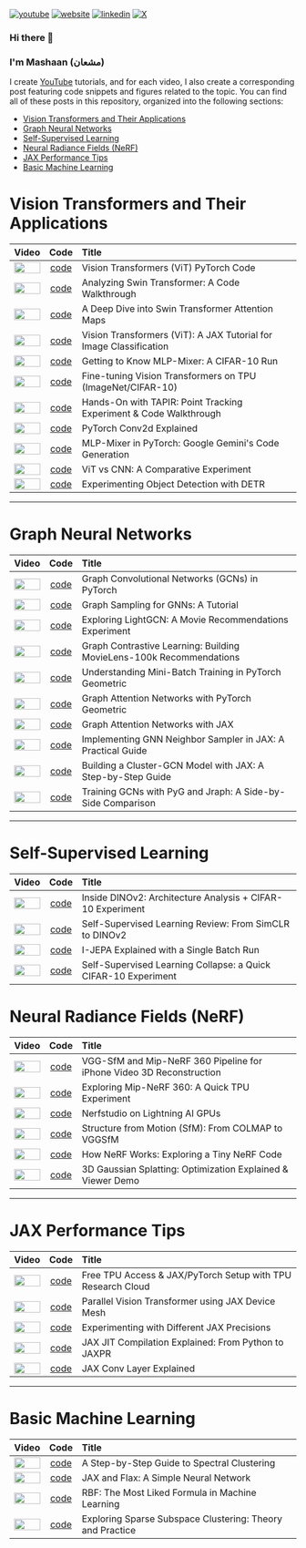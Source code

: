 [![youtube](https://img.shields.io/badge/YouTube-FF0000?style=for-the-badge&logo=youtube&logoColor=white)](https://youtube.com/@mashaan14)
[![website](https://img.shields.io/badge/website-000000?style=for-the-badge&logo=About.me&logoColor=white)](https://mashaan14.github.io/mashaan/)
[![linkedin](https://img.shields.io/badge/LinkedIn-0077B5?style=for-the-badge&logo=linkedin&logoColor=white)](https://linkedin.com/in/mashaan)
[![X](https://img.shields.io/badge/X-%23000000.svg?style=for-the-badge&logo=X&logoColor=white)](https://x.com/mashaan_14)

### Hi there 👋
### I'm Mashaan (مشعان)

I create [YouTube](https://youtube.com/@mashaan14) tutorials, and for each video, I also create a corresponding post featuring code snippets and figures related to the topic. You can find all of these posts in this repository, organized into the following sections:

* [Vision Transformers and Their Applications](#vision-transformers-and-their-applications)
* [Graph Neural Networks](#graph-neural-networks)
* [Self-Supervised Learning](#self-supervised-learning)
* [Neural Radiance Fields (NeRF)](#neural-radiance-fields-nerf)
* [JAX Performance Tips](#jax-performance-tips)
* [Basic Machine Learning](#basic-machine-learning)

# Vision Transformers and Their Applications

| Video | Code | Title |
|:---:|:---:|:---|
| [<img src="imgs/2023-11-29-VisionTransformer-MNIST.avif" style="width: 100%; object-fit: contain;" />](https://youtu.be/y1ZmMcMYjkY) | [code](https://mashaan14.github.io/YouTube-channel/vision_transformers/2023_11_29_VisionTransformer_MNIST) | Vision Transformers (ViT) PyTorch Code |
| [<img src="imgs/2024_08_19_Swin_Transformer.avif" style="width: 100%; object-fit: contain;" />](https://youtu.be/LspWysWparE) | [code](https://mashaan14.github.io/YouTube-channel/swin_transformer/2024_08_19_swin_transformer_annotated) | Analyzing Swin Transformer: A Code Walkthrough |
| [<img src="imgs/2024_09_16_Swin_Transformer_Attention.avif" style="width: 100%; object-fit: contain;" />](https://youtu.be/mtCTIGgzfbc) | [code](https://mashaan14.github.io/YouTube-channel/swin_transformer/2024_09_16_swin_transformer_attention) | A Deep Dive into Swin Transformer Attention Maps |
| [<img src="imgs/2024_03_28_jax_ViT.avif" style="width: 100%; object-fit: contain;" />](https://youtu.be/LDwA31hARrA) | [code](https://mashaan14.github.io/YouTube-channel/vision_transformers/2024_03_28_jax_ViT) | Vision Transformers (ViT): A JAX Tutorial for Image Classification |
| [<img src="imgs/2025_03_17_MLP_mixer.avif" style="width: 100%; object-fit: contain;" />](https://youtu.be/90Zqonk6UqI) | [code](https://mashaan14.github.io/YouTube-channel/vision_transformers/2025_03_17_MlpMixer) | Getting to Know MLP-Mixer: A CIFAR-10 Run |
| [<img src="imgs/2025_02_17_vit_finetune.avif" style="width: 100%; object-fit: contain;" />](https://youtu.be/RjG6_FP_DgU) | [code](https://mashaan14.github.io/YouTube-channel/vision_transformers/2025_02_17_vit_finetune) | Fine-tuning Vision Transformers on TPU (ImageNet/CIFAR-10) |
| [<img src="imgs/2025_03_03_TAPIR.avif" style="width: 100%; object-fit: contain;" />](https://youtu.be/U7jH_BiwVOU) | [code](https://mashaan14.github.io/YouTube-channel/detection_and_tracking/2025_03_03_TAPIR) | Hands-On with TAPIR: Point Tracking Experiment & Code Walkthrough |
| [<img src="imgs/2024_01_29_Conv2d.avif" style="width: 100%; object-fit: contain;" />](https://youtu.be/j19Wdlu7Rtg) | [code](https://mashaan14.github.io/YouTube-channel/convolutional_neural_nets/2024_01_29_Conv2d) | PyTorch Conv2d Explained |
| [<img src="imgs/2025_03_25_MLP_mixer_pytorch.avif" style="width: 100%; object-fit: contain;" />](https://youtu.be/AvORgJ2wVhU) | [code](https://mashaan14.github.io/YouTube-channel/vision_transformers/2025_03_24_MlpMixer_pytorch) | MLP-Mixer in PyTorch: Google Gemini's Code Generation |
| [<img src="imgs/2024_01_08_CNN_and_ViT.avif" style="width: 100%; object-fit: contain;" />](https://youtu.be/uggBVJebdcY) | [code](https://mashaan14.github.io/YouTube-channel/vision_transformers/2024_01_08_CNN_and_ViT) | ViT vs CNN: A Comparative Experiment |
| [<img src="imgs/2024_01_22_DETR.avif" style="width: 100%; object-fit: contain;" />](https://youtu.be/Z3fXiV4Cmz4) | [code](https://mashaan14.github.io/YouTube-channel/detection_and_tracking/2024_01_22_DETR_demo) | Experimenting Object Detection with DETR |

---

# Graph Neural Networks
  
| Video | Code | Title |
|:---:|:---:|:---|
| [<img src="imgs/2023_12_04_GCN_introduction.avif" style="width: 100%; object-fit: contain;" />](https://youtu.be/G6c6zk0RhRM) | [code](https://mashaan14.github.io/YouTube-channel/graph_neural_networks/2023_12_04_GCN_introduction) | Graph Convolutional Networks (GCNs) in PyTorch |
| [<img src="imgs/2024_05_27_GNN_sampling.avif" style="width: 100%; object-fit: contain;" />](https://youtu.be/y0poBC8xN1k) | [code](https://mashaan14.github.io/YouTube-channel/graph_neural_networks/2024_05_27_GNN_sampling) | Graph Sampling for GNNs: A Tutorial |
| [<img src="imgs/2025_04_07_LightGCN.avif" style="width: 100%; object-fit: contain;" />](https://youtu.be/hVdlUyD9fic) | [code](https://mashaan14.github.io/YouTube-channel/recommender_systems/2025_04_07_LightGCN_MovieLens) | Exploring LightGCN: A Movie Recommendations Experiment |
| [<img src="imgs/2025_04_21_SimGCL.avif" style="width: 100%; object-fit: contain;" />](https://youtu.be/ENVArKM2A3I) | [code](https://mashaan14.github.io/YouTube-channel/recommender_systems/2025_04_21_SimGCL_MovieLens) | Graph Contrastive Learning: Building MovieLens-100k Recommendations |
| [<img src="imgs/2024_04_29_GNN_mini_batch.avif" style="width: 100%; object-fit: contain;" />](https://youtu.be/ZfCtFLS_os0) | [code](https://mashaan14.github.io/YouTube-channel/graph_neural_networks/2024_04_29_GNN_mini_batch) | Understanding Mini-Batch Training in PyTorch Geometric |
| [<img src="imgs/2024_02_05_GAT.avif" style="width: 100%; object-fit: contain;" />](https://youtu.be/AWkPjrZshug) | [code](https://mashaan14.github.io/YouTube-channel/graph_neural_networks/2024_02_05_GAT) | Graph Attention Networks with PyTorch Geometric |
| [<img src="imgs/2024_03_18_jraph_GAT.avif" style="width: 100%; object-fit: contain;" />](https://youtu.be/O1zGWMEgW7A) | [code](https://mashaan14.github.io/YouTube-channel/graph_neural_networks/2024_03_18_jraph_GAT) | Graph Attention Networks with JAX |
| [<img src="imgs/2024_06_24_neighbor_sampler.avif" style="width: 100%; object-fit: contain;" />](https://youtu.be/YQwUlmUkJuI) | [code](https://mashaan14.github.io/YouTube-channel/graph_neural_networks/2024_06_24_neighbor_sampler) | Implementing GNN Neighbor Sampler in JAX: A Practical Guide |
| [<img src="imgs/2024_07_15_Cluster_GCN_sampler.avif" style="width: 100%; object-fit: contain;" />](https://youtu.be/8mknbxIIf94) | [code](https://mashaan14.github.io/YouTube-channel/graph_neural_networks/2024_07_15_ClusterGCN_jax) | Building a Cluster-GCN Model with JAX: A Step-by-Step Guide |
| [<img src="imgs/2024_02_20_jraph.avif" style="width: 100%; object-fit: contain;" />](https://youtu.be/W-JDqd5AFio) | [code](https://mashaan14.github.io/YouTube-channel/graph_neural_networks/2024_03_21_jraph_GCN) | Training GCNs with PyG and Jraph: A Side-by-Side Comparison |

---

# Self-Supervised Learning

| Video | Code | Title |
| :---: | :---: | :--- |
| [<img src="imgs/2025_05_12_DINOv2.avif" style="width: 100%; object-fit: contain;" />](https://youtu.be/j2_42Yx_1_w) | [code](https://mashaan14.github.io/YouTube-channel/self_supervised_learning/2025_05_12_DINOv2) | Inside DINOv2: Architecture Analysis + CIFAR-10 Experiment |
| [<img src="imgs/2025_05_19_SSL.avif" style="width: 100%; object-fit: contain;" />](https://youtu.be/7NE0NH-PfkA) | [code](https://mashaan14.github.io/YouTube-channel/self_supervised_learning/2025_05_19_SSL) | Self-Supervised Learning Review: From SimCLR to DINOv2 |
| [<img src="imgs/2025_06_16_IJEPA.avif" style="width: 100%; object-fit: contain;" />](https://youtu.be/Cw8vKl-jD44) | [code](https://mashaan14.github.io/YouTube-channel/self_supervised_learning/2025_06_16_ijepa) | I-JEPA Explained with a Single Batch Run |
| [<img src="imgs/2025_06_23_collapse.avif" style="width: 100%; object-fit: contain;" />](https://youtu.be/aspZpuueU84) | [code](https://mashaan14.github.io/YouTube-channel/self_supervised_learning/2025_06_23_SSL_collapse) | Self-Supervised Learning Collapse: a Quick CIFAR-10 Experiment |


# Neural Radiance Fields (NeRF)

| Video | Code | Title |
| :---: | :---: | :--- |
| [<img src="imgs/2025_02_03_your_own_NeRF.avif" style="width: 100%; object-fit: contain;" />](https://youtu.be/6RNE155c7iA) | [code](https://mashaan14.github.io/YouTube-channel/nerf/2025_02_03_your_own_nerf) | VGG-SfM and Mip-NeRF 360 Pipeline for iPhone Video 3D Reconstruction |
| [<img src="imgs/2025_01_25_MipNerf360.avif" style="width: 100%; object-fit: contain;" />](https://youtu.be/5aQpIiNohDA) | [code](https://mashaan14.github.io/YouTube-channel/nerf/2025_01_20_Replicate_Mip_NeRF_360) | Exploring Mip-NeRF 360: A Quick TPU Experiment |
| [<img src="imgs/2025_01_13_LightningAI_NerfStudio.avif" style="width: 100%; object-fit: contain;" />](https://youtu.be/cgTYkjKL1b0) | [code](https://mashaan14.github.io/YouTube-channel/nerf/2025_01_14_nerfstudio_lightning_ai) | Nerfstudio on Lightning AI GPUs |
| [<img src="imgs/2025_01_20_SfM.avif" style="width: 100%; object-fit: contain;" />](https://youtu.be/diBxFGgqAT0) | [code](https://mashaan14.github.io/YouTube-channel/nerf/2025_01_25_sfm) | Structure from Motion (SfM): From COLMAP to VGGSfM |
| [<img src="imgs/2024_11_25_NeRF.avif" style="width: 100%; object-fit: contain;" />](https://youtu.be/kszswpg7sjs) | [code](https://mashaan14.github.io/YouTube-channel/nerf/2024_11_25_nerf_notes) | How NeRF Works: Exploring a Tiny NeRF Code |
| [<img src="imgs/2024_10_14_3DGS.avif" style="width: 100%; object-fit: contain;" />](https://youtu.be/hGToeFGX-2M) | [code](https://mashaan14.github.io/YouTube-channel/nerf/2024_10_14_3DGS) | 3D Gaussian Splatting: Optimization Explained & Viewer Demo |

---

# JAX Performance Tips

| Video | Code | Title |
| :---: | :---: | :--- |
| [<img src="imgs/2024_11_11_tpu_test.avif" style="width: 100%; object-fit: contain;" />](https://youtu.be/PwYHoiB4Fag) | [code](https://mashaan14.github.io/YouTube-channel/jax_performance/2024_11_11_tpu_test) | Free TPU Access & JAX/PyTorch Setup with TPU Research Cloud |
| [<img src="imgs/2025_07_14_jax_device_mesh.avif" style="width: 100%; object-fit: contain;" />](https://youtu.be/6WK7R1HBPOc) | [code](https://mashaan14.github.io/YouTube-channel/jax_performance/2025_07_14_jax_device_mesh) | Parallel Vision Transformer using JAX Device Mesh |
| [<img src="imgs/2025_07_21_jax_precision.avif" style="width: 100%; object-fit: contain;" />](https://youtu.be/znxzsPzNK6c) | [code](https://mashaan14.github.io/YouTube-channel/jax_performance/2025_07_21_jax_precision) | Experimenting with Different JAX Precisions |
| [<img src="imgs/2024_04_14_jax_speed_test.avif" style="width: 100%; object-fit: contain;" />](https://youtu.be/1SQFVYVSuyE) | [code](https://mashaan14.github.io/YouTube-channel/jax_performance/2024_04_14_jax_speed_test) | JAX JIT Compilation Explained: From Python to JAXPR |
| [<img src="imgs/2024_03_07_jax_conv.avif" style="width: 100%; object-fit: contain;" />](https://youtu.be/rn-RsD7IpIg) | [code](https://mashaan14.github.io/YouTube-channel/convolutional_neural_nets/2024_03_07_jax_conv) | JAX Conv Layer Explained |

---

# Basic Machine Learning

| Video | Code | Title |
| :---: | :---: | :--- |
| [<img src="imgs/2024_01_15_spectral_clustering.avif" style="width: 100%; object-fit: contain;" />](https://youtu.be/k7M1TMYac-Y) | [code](https://mashaan14.github.io/YouTube-channel/spectral_clustering/2024_01_15_spectral_clustering) | A Step-by-Step Guide to Spectral Clustering |
| [<img src="imgs/2024_02_28_jax_three_layer_NN.avif" style="width: 100%; object-fit: contain;" />](https://youtu.be/GNLOa4riys8) | [code](https://mashaan14.github.io/YouTube-channel/introduction_to_neural_nets/2024_02_28_jax_three_layer_NN) | JAX and Flax: A Simple Neural Network |
| [<img src="imgs/2024_12_09_squared_exponential.avif" style="width: 100%; object-fit: contain;" />](https://youtu.be/H4S3QAoMEEo) | [code](https://mashaan14.github.io/YouTube-channel/introduction_to_neural_nets/2024_12_09_squared_exponential) | RBF: The Most Liked Formula in Machine Learning |
| [<img src="imgs/2024_02_13_SSC.avif" style="width: 100%; object-fit: contain;" />](https://youtu.be/xUmO_S7lLG8) | [code](https://mashaan14.github.io/YouTube-channel/spectral_clustering/2024_02_13_SSC) | Exploring Sparse Subspace Clustering: Theory and Practice |

